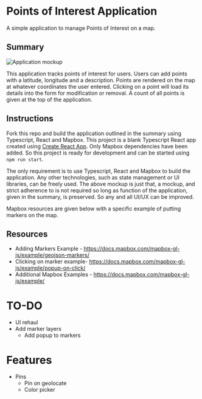 # Points of Interest Application

A simple application to manage Points of Interest on a map.

## Summary

![Application mockup](https://docs.google.com/drawings/d/e/2PACX-1vSAj9UrxRpLNDDBy0Dz1zN0wnVDo5lscJjMApWHPGvID8RemTphHCGKXFf3GZul16vORiiBUURxbGmi/pub?w=1654&h=673)

This application tracks points of interest for users. Users can add points with a latitude, longitude and a description. Points are rendered on the map at whatever coordinates the user entered. Clicking on a point will load its details into the form for modification or removal. A count of all points is given at the top of the application.

## Instructions

Fork this repo and build the application outlined in the summary using Typescript, React and Mapbox. This project is a blank Typescript React app created using [Create React App](https://create-react-app.dev). Only Mapbox dependencies have been added. So this project is ready for development and can be started using `npm run start`.

The only requirement is to use Typescript, React and Mapbox to build the application. Any other technologies, such as state management or UI libraries, can be freely used. The above mockup is just that, a mockup, and strict adherence to is not required so long as function of the application, given in the summary, is preserved. So any and all UI/UX can be improved.

Mapbox resources are given below with a specific example of putting markers on the map.

## Resources

- Adding Markers Example - https://docs.mapbox.com/mapbox-gl-js/example/geojson-markers/
- Clicking on marker example- https://docs.mapbox.com/mapbox-gl-js/example/popup-on-click/
- Additional Mapbox Examples - https://docs.mapbox.com/mapbox-gl-js/example/

# TO-DO

- UI rehaul
- Add marker layers
  - Add popup to markers

# Features

- Pins
  - Pin on geolocate
  - Color picker
